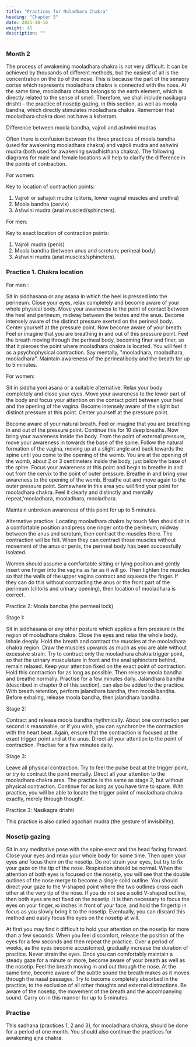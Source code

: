 ```yaml
---
title: "Practices for Muladhara Chakra"
heading: "Chapter 5"
date: 2025-10-16
weight: 45
description: ""
---
```



### Month 2

The process of awakening mooladhara chakra is not very difficult. It can be achieved by thousands of different methods, but the easiest of all is the concentration on the tip of the nose. This is because the part of the sensory cortex which represents mooladhara chakra is connected with the nose. At the same time, mooladhara chakra belongs to the earth element, which is directly related to the sense of smell. Therefore, we shall include nasikagra drishti - the practice of nosetip gazing, in this section, as well as moola bandha, which directly stimulates mooladhara chakra. Remember that mooladhara chakra does not have a kshetram.

Difference between moola bandha, vajroli and ashwini mudras

Often there is confusion between the three practices of moola bandha (used for
awakening mooladhara chakra) and vajroli mudra and ashwini mudra (both used for
awakening swadhisthana chakra). The following diagrams for male and female locations
will help to clarify the difference in the points of contraction.

For women:

Key to location of contraction points:

1. Vajroli or sahajoli mudra (clitoris, lower vaginal muscles and urethra)
2. Moola bandha (cervix)
3. Ashwini mudra (anal muscled/sphincters).

For men:

Key to exact location of contraction points:

1. Vajroli mudra (penis)
2. Moola bandha (between anus and scrotum; perineal body)
3. Ashwini mudra (anal muscles/sphincters).


### Practice 1. Chakra location

For men :

Sit in siddhasana or any asana in which the heel is pressed into the perineum. Close
your eyes, relax completely and become aware of your whole physical body. Move your
awareness to the point of contact between the heel and perineum, midway between the
testes and the anus. Become intensely aware of the distinct pressure exerted on the
perineal body. Center yourself at the pressure point. Now become aware of your breath.
Feel or imagine that you are breathing in and out of this pressure point. Feel the breath
moving through the perineal body, becoming finer and finer, so that it pierces the point
where mooladhara chakra is located. You will feel it as a psychophysical contraction.
Say mentally, "mooladhara, mooladhara, mooladhara". Maintain awareness of the
perineal body and the breath for up to 5 minutes.

For women:

Sit in siddha yoni asana or a suitable alternative. Relax your body completely and
close your eyes. Move your awareness to the lower part of the body and focus your
attention on the contact point between your heel and the opening of the vagina. Become
intensely aware of the slight but distinct pressure at this point. Center yourself at the
pressure point. 

Become aware of your natural breath. Feel or imagine that you are
breathing in and out of the pressure point. Continue this for 10 deep breaths. Now bring
your awareness inside the body. From the point of external pressure, move your
awareness in towards the base of the spine. Follow the natural formation of the vagina,
moving up at a slight angle and back towards the spine until you come to the opening of
the womb. You are at the opening of the womb, about 2 or 3 centimeters inside the body,
just below the base of the spine. Focus your awareness at this point and begin to breathe
in and out from the cervix to the point of outer pressure. Breathe in and bring your
awareness to the opening of the womb. Breathe out and move again to the outer pressure
point. Somewhere in this area you will find your point for mooladhara chakra. Feel it
clearly and distinctly and mentally repeat,'mooladhara, mooladhara, mooladhara.

Maintain unbroken awareness of this point for up to 5 minutes.

Alternative practice: Locating mooladhara chakra by touch
Men should sit in a comfortable position and press one ringer onto the perineum,
midway between the anus and scrotum, then contract the muscles there. The contraction
will be felt. When they can contract those muscles without movement of the anus or
penis, the perineal body has been successfully isolated.

Women should assume a comfortable sitting or lying position and gently insert one
finger into the vagina as far as it will go. Then tighten the muscles so that the walls of the
upper vagina contract and squeeze the finger. If they can do this without contracting the
anus or the front part of the perineum (clitoris and urinary opening), then location of
mooladhara is correct.

Practice 2: Moola bandba (the permeal lock)

Stage I:

Sit in siddhasana or any other posture which applies a firm pressure in the region of
mooladhara chakra. Close the eyes and relax the whole body. Inhale deeply. Hold the
breath and contract the muscles at the mooladhara chakra region. Draw the muscles
upwards as much as you are able without excessive strain. Try to contract only the
mooladhara chakra trigger point, so that the urinary musculature in front and the anal
sphincters behind, remain relaxed. Keep your attention fixed on the exact point of
contraction. Hold this contraction for as long as possible. Then release moola bandha and
breathe normally. Practise for a few minutes daily. Jalandhara bandha (described in
chapter 9 of this section), can also be added to the practice. With breath retention,
perform jalandhara bandha, then moola bandha. Before exhaling, release moola bandha,
then jalandhara bandha.

Stage 2:

Contract and release moola bandha rhythmically. About one contraction per second is
reasonable, or if you wish, you can synchronize the contraction with the heart
beat. Again, ensure that the contraction is focused at the exact trigger point and at the
anus. Direct all your attention to the point of contraction. Practise for a few minutes daily.

Stage 3:

Leave all physical contraction. Try to feel the pulse beat at the trigger point, or try to
contract the point mentally. Direct all your attention to the mooladhara chakra area. The
practice is the same as stage 2, but without physical contraction. Continue for as long as
you have time to spare. With practice, you will be able to locate the trigger point of
mooladhara chakra exactly, merely through thought.

Practice 3: Nasikagra drishti

This practice is also called agochari mudra (the gesture of invisibility).

### Nosetip gazing

Sit in any meditative pose with the spine erect and the head facing forward. Close
your eyes and relax your whole body for some time. Then open your eyes and focus them
on the nosetip. Do not strain your eyes, but try to fix your gaze on the tip of the nose.
Respiration should be normal. When the attention of both eyes is focused on the nosetip,
you will see that the double outlines of the nose merge to become a single solid outline.
You should direct your gaze to the V-shaped point where the two outlines cross each
other at the very tip of the nose. If you do not see a solid V-shaped outline, then both eyes
are not fixed on the nosetip. It is then necessary to focus the eyes on your finger, ю
inches in front of your face, and hold the fingertip in focus as you slowly bring it to the
nosetip. Eventually, you can discard this method and easily focus the eyes on the nosetip
at will.

At first you may find it difficult to hold your attention on the nosetip for more than a
few seconds. When you feel discomfort, release the position of the eyes for a few seconds
and then repeat the practice. Over a period of weeks, as the eyes become accustomed,
gradually increase the duration of practice. Never strain the eyes. Once you can
comfortably maintain a steady gaze for a minute or more, become aware of your breath as
well as the nosetip. Feel the breath moving in and out through the nose. At the same time,
become aware of the subtle sound the breath makes as it moves through the nasal
passages. Try to become completely absorbed in the practice, to the exclusion of all other
thoughts and external distractions. Be aware of the nosetip, the movement of the breath
and the accompanying sound. Carry on in this manner for up to 5 minutes.

### Practise

This sadhana (practices 1, 2 and 3), for mooladhara chakra, should be done for a
period of one month. You should also continue the practices for awakening ajna chakra.
